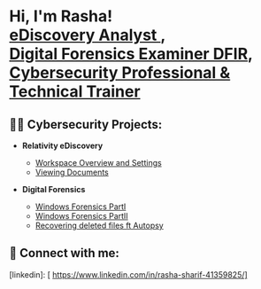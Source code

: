 <h1>Hi, I'm Rasha! <br/><a href="https://github.com/TheRashaSharif/TheRashaSharif)"> eDiscovery Analyst </a>, <br/><a href="https://github.com/TheRashaSharif/TheRashaSharif)"> Digital Forensics Examiner DFIR</a>, <a href="https://www.linkedin.com/in/rasha-sharif-41359825/">Cybersecurity Professional &  Technical Trainer</a> 
  
<h2>👨‍💻 Cybersecurity Projects: </h2>

  
  
 
  
- <b>Relativity eDiscovery</b>
  - [Workspace Overview and Settings](https://github.com/TheRashaSharif/eDiscovery-Relativity-Basics)
  - [Viewing Documents](https://github.com/TheRashaSharif/Viewing_Documents)


- <b>Digital Forensics</b>
   - [Windows Forensics PartI](https://github.com/TheRashaSharif/Windows-Forensics)
   - [Windows Forensics PartII](https://github.com/TheRashaSharif/Windows-Forensics-PartII)
   - [Recovering deleted files ft Autopsy](https://github.com/TheRashaSharif/Deleted-File-Recovery-ft-Autospy)
<h2> 🤳 Connect with me:</h2>

[linkedin]: [ https://www.linkedin.com/in/rasha-sharif-41359825/]

